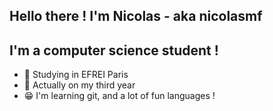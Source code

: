 ## Hello there ! I'm Nicolas - aka nicolasmf

## I'm a computer science student !
- 🏫 Studying in EFREI Paris
- 🎒 Actually on my third year
- 😁 I'm learning git, and a lot of fun languages !
